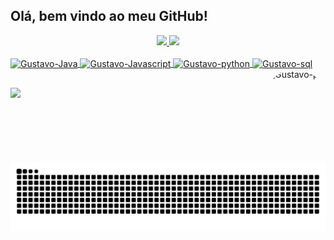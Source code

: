## Olá, bem vindo ao meu GitHub!

<div align="center">
  <a href="https://github.com/gustavobkrm">
  <img height="150em" src="https://github-readme-stats.vercel.app/api?username=gustavobkrm&show_icons=true&theme=nightowl&include_all_commits=true&count_private=true"/>
  <img height="150em" src="https://github-readme-stats.vercel.app/api/top-langs/?username=gustavobkrm&layout=compact&langs_count=7&theme=nightowl"/>
</div>

  <div style="display: inline_block"><br>
  <img align="center" alt="Gustavo-Java" height="40" width="50" src="https://cdn.jsdelivr.net/gh/devicons/devicon/icons/java/java-plain.svg">
  <img align="center" alt="Gustavo-Javascript" height="40" width="50" src="https://cdn.jsdelivr.net/gh/devicons/devicon/icons/javascript/javascript-original.svg">
  <img align="center" alt="Gustavo-python" height="40" width="50" src="https://cdn.jsdelivr.net/gh/devicons/devicon/icons/python/python-original.svg">
  <img align="center" alt="Gustavo-sql" height="40" width="50" src="https://cdn.jsdelivr.net/gh/devicons/devicon/icons/postgresql/postgresql-plain.svg">
  <img align="right" alt="Gustavo-pic" height="150" style="border-radius:50px;" src="https://steamuserimages-a.akamaihd.net/ugc/1749061746121967572/06D05B9724DB43AE7B7D66E0692A622266CAFCDA/?imw=5000&imh=5000&ima=fit&impolicy=Letterbox&imcolor=#000000&letterbox=false">
</div>
  
  ##
  
  <div> 
  <a href="https://www.linkedin.com/in/gustavobkrm" target="_blank"><img src="https://img.shields.io/badge/-LinkedIn-%230077B5?style=for-the-badge&logo=linkedin&logoColor=white" target="_blank"></a> 
 
  ![Snake animation](https://github.com/gustavobkrm/gustavobkrm/blob/output/github-contribution-grid-snake.svg)
 
</div>
